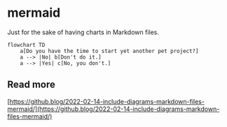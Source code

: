 # mermaid

Just for the sake of having charts in Markdown files.

```mermaid
flowchart TD
	a[Do you have the time to start yet another pet project?]
	a --> |No| b[Don't do it.]
	a --> |Yes| c[No, you don't.]
```

## Read more

[https://github.blog/2022-02-14-include-diagrams-markdown-files-mermaid/](https://github.blog/2022-02-14-include-diagrams-markdown-files-mermaid/)
